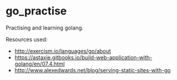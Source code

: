 # go_practise
Practising and learning golang.

Resources used:
- http://exercism.io/languages/go/about
- https://astaxie.gitbooks.io/build-web-application-with-golang/en/07.4.html
- http://www.alexedwards.net/blog/serving-static-sites-with-go
